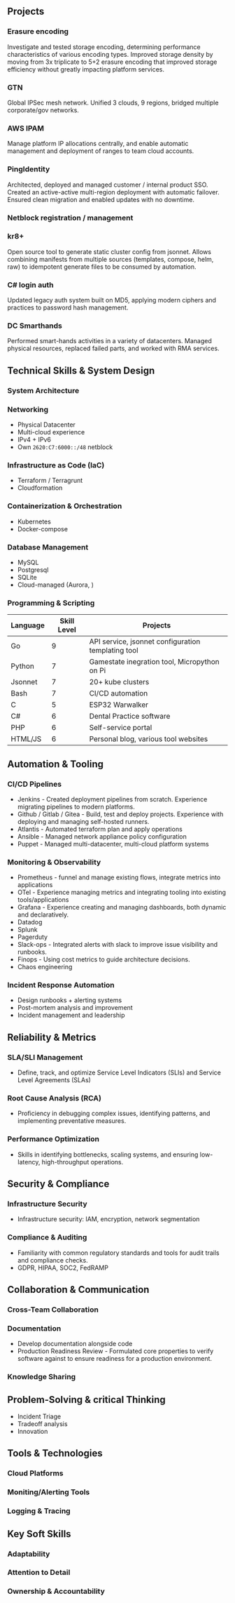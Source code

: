 
## Projects

### Erasure encoding

Investigate and tested storage encoding, determining performance characteristics of various encoding types.
Improved storage density by moving from 3x triplicate to 5+2 erasure encoding that improved storage efficiency without greatly impacting platform services.

### GTN

Global IPSec mesh network.
Unified 3 clouds, 9 regions, bridged multiple corporate/gov networks.

### AWS IPAM

Manage platform IP allocations centrally, and enable automatic management and deployment of ranges to team cloud accounts.

### PingIdentity

Architected, deployed and managed customer / internal product SSO.
Created an active-active multi-region deployment with automatic failover.
Ensured clean migration and enabled updates with no downtime.

### Netblock registration / management

### kr8+

Open source tool to generate static cluster config from jsonnet.
Allows combining manifests from multiple sources (templates, compose, helm, raw) to idempotent generate files to be consumed by automation.

### C# login auth

Updated legacy auth system built on MD5, applying modern ciphers and practices to password hash management.

### DC Smarthands

Performed smart-hands activities in a variety of datacenters.  Managed physical resources, replaced failed parts, and worked with RMA services.

### 

## Technical Skills & System Design

### System Architecture

### Networking

* Physical Datacenter
* Multi-cloud experience
* IPv4 + IPv6
* Own `2620:C7:6000::/48` netblock

### Infrastructure as Code (IaC)

* Terraform / Terragrunt
* Cloudformation

### Containerization & Orchestration

* Kubernetes
* Docker-compose

### Database Management

* MySQL
* Postgresql
* SQLite
* Cloud-managed (Aurora, )

### Programming & Scripting

| Language | Skill Level | Projects                                           |
| -------- | ----------- | -------------------------------------------------- |
| Go       | 9           | API service, jsonnet configuration templating tool |
| Python   | 7           | Gamestate inegration tool, Micropython on Pi       |
| Jsonnet  | 7           | 20+ kube clusters                                  |
| Bash     | 7           | CI/CD automation                                   |
| C        | 5           | ESP32 Warwalker                                    |
| C#       | 6           | Dental Practice software                           |
| PHP      | 6           | Self-service portal                                |
| HTML/JS  | 6           | Personal blog, various tool websites               |

## Automation & Tooling

### CI/CD Pipelines

* Jenkins - Created deployment pipelines from scratch.  Experience migrating pipelines to modern platforms.
* Github / Gitlab / Gitea - Build, test and deploy projects.  Experience with deploying and managing self-hosted runners.
* Atlantis - Automated terraform plan and apply operations
* Ansible - Managed network appliance policy configuration
* Puppet - Managed multi-datacenter, multi-cloud platform systems

### Monitoring & Observability

* Prometheus - funnel and manage existing flows, integrate metrics into applications
* OTel - Experience managing metrics and integrating tooling into existing tools/applications
* Grafana - Experience creating and managing dashboards, both dynamic and declaratively.
* Datadog
* Splunk
* Pagerduty
* Slack-ops - Integrated alerts with slack to improve issue visibility and runbooks.
* Finops - Using cost metrics to guide architecture decisions.
* Chaos engineering

### Incident Response Automation

* Design runbooks + alerting systems
* Post-mortem analysis and improvement
* Incident management and leadership

## Reliability & Metrics

### SLA/SLI Management

* Define, track, and optimize Service Level Indicators (SLIs) and Service Level Agreements (SLAs)

### Root Cause Analysis (RCA)

* Proficiency in debugging complex issues, identifying patterns, and implementing preventative measures.

### Performance Optimization

* Skills in identifying bottlenecks, scaling systems, and ensuring low-latency, high-throughput operations.

## Security & Compliance

### Infrastructure Security

* Infrastructure security: IAM, encryption, network segmentation

### Compliance & Auditing

* Familiarity with common regulatory standards and tools for audit trails and compliance checks.
* GDPR, HIPAA, SOC2, FedRAMP

## Collaboration & Communication

### Cross-Team Collaboration

### Documentation

* Develop documentation alongside code
* Production Readiness Review - Formulated core properties to verify software against to ensure readiness for a production environment.

### Knowledge Sharing

## Problem-Solving & critical Thinking

* Incident Triage
* Tradeoff analysis
* Innovation

## Tools & Technologies

### Cloud Platforms

### Moniting/Alerting Tools

### Logging & Tracing

## Key Soft Skills

### Adaptability

### Attention to Detail

### Ownership & Accountability